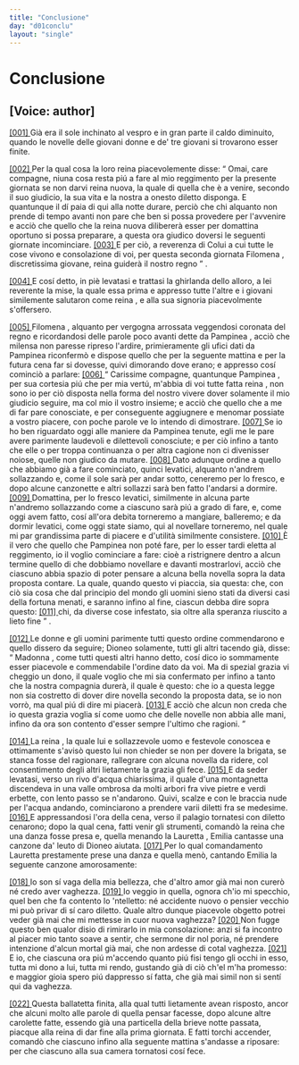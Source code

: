 ```yaml
---
title: "Conclusione"
day: "d01conclu"
layout: "single"
---
```

<div id="d01conclu" type="conclusion" who="author">
 <h1>
  Conclusione
 </h1>
 <p>
  <h2>
   [Voice: author]
  </h2>
 </p>
 <p>
  <a href="{{ site.baseurl }}enDecameron/d01conclu#p01970001">
   [001]
  </a>
  Gi&agrave; era il sole inchinato al vespro e in gran parte il caldo diminuito, quando le novelle delle giovani donne e de' tre giovani si trovarono esser finite.
 </p>
 <p>
  <a href="{{ site.baseurl }}enDecameron/d01conclu#p01970002">
   [002]
  </a>
  Per la qual cosa la loro
  <name persref="pampinea" type="person">
   reina
  </name>
  piacevolemente disse:
  <q direct="unspecified" who="pampinea">
   Omai, care compagne, niuna cosa resta pi&uacute; a fare al mio reggimento per la presente giornata se non darvi reina nuova, la quale di quella che &egrave; a venire, secondo il suo giudicio, la sua vita e la nostra a onesto diletto disponga. E quantunque il d&iacute; paia di qui alla notte durare, perci&ograve; che chi alquanto non prende di tempo avanti non pare che ben si possa provedere per l'avvenire e acci&ograve; che quello che la reina nuova diliberer&agrave; esser per domattina oportuno si possa preparare, a questa ora giudico doversi le seguenti giornate incominciare.
   <a href="{{ site.baseurl }}enDecameron/d01conclu#p01970003">
    [003]
   </a>
   E per ci&ograve;, a reverenza di Colui a cui tutte le cose vivono e consolazione di voi, per questa seconda giornata
   <name persref="filomena" type="person">
    Filomena
   </name>
   , discretissima giovane, reina guider&agrave; il nostro regno
  </q>
  .
 </p>
 <p>
  <a href="{{ site.baseurl }}enDecameron/d01conclu#p01970004">
   [004]
  </a>
  E cos&iacute; detto, in pi&egrave; levatasi e trattasi la ghirlanda dello alloro, a lei reverente la mise, la quale essa prima e appresso tutte l'altre e i giovani similemente salutaron come
  <name persref="filomena" type="person">
   reina
  </name>
  , e alla sua signoria piacevolmente s'offersero.
 </p>
 <p>
  <a href="{{ site.baseurl }}enDecameron/d01conclu#p01970005">
   [005]
  </a>
  <name persref="filomena" type="person">
   Filomena
  </name>
  , alquanto per vergogna arrossata veggendosi coronata del regno e ricordandosi delle parole poco avanti dette da
  <name persref="pampinea" type="person">
   Pampinea
  </name>
  , acci&ograve; che milensa non paresse ripreso l'ardire, primieramente gli ufici dati da
  <name persref="pampinea" type="person">
   Pampinea
  </name>
  riconferm&ograve; e dispose quello che per la seguente mattina e per la futura cena far si dovesse, quivi dimorando dove erano; e appresso cos&iacute; cominci&ograve; a parlare:
  <a href="{{ site.baseurl }}enDecameron/d01conclu#p01970006">
   [006]
  </a>
  <q direct="unspecified" who="filomena">
   Carissime compagne, quantunque
   <name persref="pampinea" type="person">
    Pampinea
   </name>
   , per sua cortesia pi&uacute; che per mia vert&uacute;, m'abbia di voi tutte fatta
   <name persref="filomena" type="person">
    reina
   </name>
   , non sono io per ci&ograve; disposta nella forma del nostro vivere dover solamente il mio giudicio seguire, ma col mio il vostro insieme; e acci&ograve; che quello che a me di far pare conosciate, e per conseguente aggiugnere e menomar possiate a vostro piacere, con poche parole ve lo intendo di dimostrare.
   <a href="{{ site.baseurl }}enDecameron/d01conclu#p01970007">
    [007]
   </a>
   Se io ho ben riguardato oggi alle maniere da
   <name persref="pampinea" type="person">
    Pampinea
   </name>
   tenute, egli me le pare avere parimente laudevoli e dilettevoli conosciute; e per ci&ograve; infino a tanto che elle o per troppa continuanza o per altra cagione non ci divenisser noiose, quelle non giudico da mutare.
   <a href="{{ site.baseurl }}enDecameron/d01conclu#p01970008">
    [008]
   </a>
   Dato adunque ordine a quello che abbiamo gi&agrave; a fare cominciato, quinci levatici, alquanto n'andrem sollazzando e, come il sole sar&agrave; per andar sotto, ceneremo per lo fresco, e dopo alcune canzonette e altri sollazzi sar&agrave; ben fatto l'andarsi a dormire.
   <a href="{{ site.baseurl }}enDecameron/d01conclu#p01970009">
    [009]
   </a>
   Domattina, per lo fresco levatici, similmente in alcuna parte n'andremo sollazzando come a ciascuno sar&agrave; pi&uacute; a grado di fare, e, come oggi avem fatto, cos&iacute; all'ora debita torneremo a mangiare, balleremo; e da dormir levatici, come oggi state siamo, qui al novellare torneremo, nel quale mi par grandissima parte di piacere e d'utilit&agrave; similmente consistere.
   <a href="{{ site.baseurl }}enDecameron/d01conclu#p01970010">
    [010]
   </a>
   &Egrave; il vero che quello che
   <name persref="pampinea" type="person">
    Pampinea
   </name>
   non pot&eacute; fare, per lo esser tardi eletta al reggimento, io il voglio cominciare a fare: cio&egrave; a ristrignere dentro a alcun termine quello di che dobbiamo novellare e davanti mostrarlovi, acci&ograve; che ciascuno abbia spazio di poter pensare a alcuna bella novella sopra la data proposta contare. La quale, quando questo vi piaccia, sia questa: che, con ci&ograve; sia cosa che dal principio del mondo gli uomini sieno stati da diversi casi della fortuna menati, e saranno infino al fine, ciascun debba dire sopra questo:
   <a href="{{ site.baseurl }}enDecameron/d01conclu#p01970011">
    [011]
   </a>
   <seg type="topic">
    chi, da diverse cose infestato, sia oltre alla speranza riuscito a lieto fine
   </seg>
  </q>
  .
 </p>
 <p>
  <a href="{{ site.baseurl }}enDecameron/d01conclu#p01970012">
   [012]
  </a>
  Le donne e gli uomini parimente tutti questo ordine commendarono e quello dissero da seguire;
  <name persref="dioneo" type="person">
   Dioneo
  </name>
  solamente, tutti gli altri tacendo gi&agrave;, disse:
  <q direct="unspecified" who="dioneo">
   <name persref="filomena" type="person">
    Madonna
   </name>
   , come tutti questi altri hanno detto, cos&iacute; dico io sommamente esser piacevole e commendabile l'ordine dato da voi. Ma di spezial grazia vi cheggio un dono, il quale voglio che mi sia confermato per infino a tanto che la nostra compagnia durer&agrave;, il quale &egrave; questo: che io a questa legge non sia costretto di dover dire novella secondo la proposta data, se io non vorr&ograve;, ma qual pi&uacute; di dire mi piacer&agrave;.
   <a href="{{ site.baseurl }}enDecameron/d01conclu#p01970013">
    [013]
   </a>
   E acci&ograve; che alcun non creda che io questa grazia voglia s&iacute; come uomo che delle novelle non abbia alle mani, infino da ora son contento d'esser sempre l'ultimo che ragioni.
  </q>
 </p>
 <p>
  <a href="{{ site.baseurl }}enDecameron/d01conclu#p01970014">
   [014]
  </a>
  La
  <name persref="filomena" type="person">
   reina
  </name>
  , la quale lui e sollazzevole uomo e festevole conoscea e ottimamente s'avis&ograve; questo lui non chieder se non per dovere la brigata, se stanca fosse del ragionare, rallegrare con alcuna novella da ridere, col consentimento degli altri lietamente la grazia gli fece.
  <a href="{{ site.baseurl }}enDecameron/d01conclu#p01970015">
   [015]
  </a>
  E da seder levatasi, verso un
  <name placeref="rivo-c01" type="place">
   rivo
  </name>
  d'acqua chiarissima, il quale d'una
  <name placeref="montagnetta-c01" type="place">
   montagnetta
  </name>
  discendeva in una
  <name placeref="valle-c01" type="place">
   valle ombrosa
  </name>
  da molti arbori fra vive pietre e verdi erbette, con lento passo se n'andarono. Quivi, scalze e con le braccia nude per l'acqua andando, cominciarono a prendere varii diletti fra se medesime.
  <a href="{{ site.baseurl }}enDecameron/d01conclu#p01970016">
   [016]
  </a>
  E appressandosi l'ora della cena, verso il
  <name placeref="palagiobrigata-01" type="place">
   palagio
  </name>
  tornatesi con diletto cenarono; dopo la qual cena, fatti venir gli strumenti, comand&ograve; la reina che una danza fosse presa e, quella menando la
  <name persref="lauretta" type="person">
   Lauretta
  </name>
  ,
  <name persref="emilia" type="person">
   Emilia
  </name>
  cantasse una canzone da' leuto di
  <name persref="dioneo" type="person">
   Dioneo
  </name>
  aiutata.
  <a href="{{ site.baseurl }}enDecameron/d01conclu#p01970017">
   [017]
  </a>
  Per lo qual comandamento
  <name persref="lauretta" type="person">
   Lauretta
  </name>
  prestamente prese una danza e quella men&ograve;, cantando
  <name persref="emilia" type="person">
   Emilia
  </name>
  la seguente canzone amorosamente:
 </p>
 <div3 type="song" who="emilia">
  <lg>
   <a href="{{ site.baseurl }}enDecameron/d01conclu#p01970018">
    [018]
   </a>
   <l>
    Io son s&iacute; vaga della mia bellezza,
   </l>
   <l>
    che d'altro amor gi&agrave; mai
   </l>
   <l>
    non curer&ograve; n&eacute; credo aver vaghezza.
   </l>
  </lg>
  <lg>
   <a href="{{ site.baseurl }}enDecameron/d01conclu#p01970019">
    [019]
   </a>
   <l>
    Io veggio in quella, ognora ch'io mi specchio,
   </l>
   <l>
    quel ben che fa contento lo 'ntelletto:
   </l>
   <l>
    n&eacute; accidente nuovo o pensier vecchio
   </l>
   <l>
    mi pu&ograve; privar di s&iacute; caro diletto.
   </l>
   <l>
    Quale altro dunque piacevole obgetto
   </l>
   <l>
    potrei veder gi&agrave; mai
   </l>
   <l>
    che mi mettesse in cuor nuova vaghezza?
   </l>
  </lg>
  <lg>
   <a href="{{ site.baseurl }}enDecameron/d01conclu#p01970020">
    [020]
   </a>
   <l>
    Non fugge questo ben qualor disio
   </l>
   <l>
    di rimirarlo in mia consolazione:
   </l>
   <l>
    anzi si fa incontro al piacer mio
   </l>
   <l>
    tanto soave a sentir, che sermone
   </l>
   <l>
    dir nol poria, n&eacute; prendere intenzione
   </l>
   <l>
    d'alcun mortal gi&agrave; mai,
   </l>
   <l>
    che non ardesse di cotal vaghezza.
   </l>
  </lg>
  <lg>
   <a href="{{ site.baseurl }}enDecameron/d01conclu#p01970021">
    [021]
   </a>
   <l>
    E io, che ciascuna ora pi&uacute; m'accendo
   </l>
   <l>
    quanto pi&uacute; fisi tengo gli occhi in esso,
   </l>
   <l>
    tutta mi dono a lui, tutta mi rendo,
   </l>
   <l>
    gustando gi&agrave; di ci&ograve; ch'el m'ha promesso:
   </l>
   <l>
    e maggior gioia spero pi&uacute; dappresso
   </l>
   <l>
    s&iacute; fatta, che gi&agrave; mai
   </l>
   <l>
    simil non si sent&iacute; qui da vaghezza.
   </l>
  </lg>
 </div3>
 <p>
  <a href="{{ site.baseurl }}enDecameron/d01conclu#p01970022">
   [022]
  </a>
  Questa ballatetta finita, alla qual tutti lietamente avean risposto, ancor che alcuni molto alle parole di quella pensar facesse, dopo alcune altre carolette fatte, essendo gi&agrave; una particella della brieve notte passata, piacque alla
  <name persref="filomena" type="person">
   reina
  </name>
  di dar fine alla prima giornata. E fatti torchi accender, comand&ograve; che ciascuno infino alla seguente mattina s'andasse a riposare: per che ciascuno alla sua camera tornatosi cos&iacute; fece.
 </p>
</div>